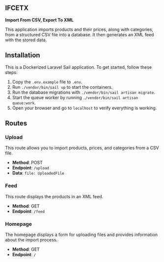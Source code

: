 ## IFCETX

**Import From CSV, Export To XML**

This application imports products and their prices, along with categories, from a structured CSV file into a database. It then generates an XML feed with the stored data.

## Installation

This is a Dockerized Laravel Sail application. To get started, follow these steps:

1. Copy the `.env.example` file to `.env`.
2. Run `./vendor/bin/sail up` to start the containers.
3. Run the database migrations with `./vendor/bin/sail artisan migrate`.
4. Start the queue worker by running `./vendor/bin/sail artisan queue:work`.
5. Open your browser and go to `localhost` to verify everything is working.

## Routes

### Upload
This route allows you to import products, prices, and categories from a CSV file.

- **Method**: POST
- **Endpoint**: `/upload`
- **Data**: `file: UploadedFile`

### Feed
This route displays the products in an XML feed.

- **Method**: GET
- **Endpoint**: `/feed`

### Homepage
The homepage displays a form for uploading files and provides information about the import process.

- **Method**: GET
- **Endpoint**: `/`

